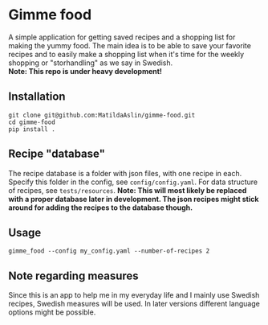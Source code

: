 # Gimme food
A simple application for getting saved recipes and a shopping list for making the yummy food.
The main idea is to be able to save your favorite recipes and to easily make a shopping list when it's time for the weekly shopping or "storhandling" as we say in Swedish.  
**Note: This repo is under heavy development!**

## Installation
```
git clone git@github.com:MatildaAslin/gimme-food.git
cd gimme-food
pip install .
```
## Recipe "database"
The recipe database is a folder with json files, with one recipe in each.
Specify this folder in the config, see `config/config.yaml`. For data structure
of recipes, see `tests/resources`.
**Note: This will most likely be replaced with a proper database later in development.
The json recipes might stick around for adding the recipes to the database though.**

## Usage
```
gimme_food --config my_config.yaml --number-of-recipes 2
```

## Note regarding measures
Since this is an app to help me in my everyday life and I mainly use Swedish recipes, Swedish measures will be used. In later versions different language options might be possible.
